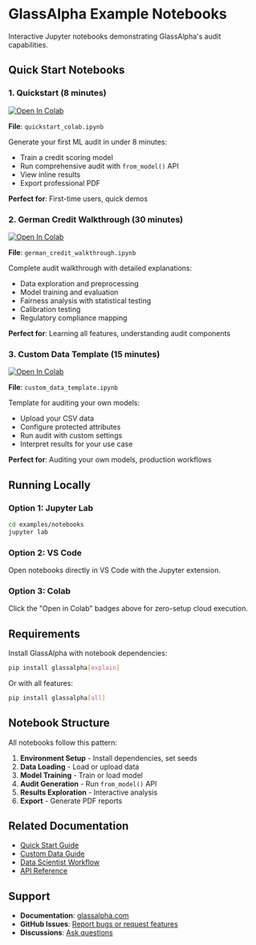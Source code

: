 # GlassAlpha Example Notebooks

Interactive Jupyter notebooks demonstrating GlassAlpha's audit capabilities.

## Quick Start Notebooks

### 1. Quickstart (8 minutes)

[![Open In Colab](https://colab.research.google.com/assets/colab-badge.svg)](https://colab.research.google.com/github/GlassAlpha/glassalpha/blob/main/examples/notebooks/quickstart_colab.ipynb)

**File**: `quickstart_colab.ipynb`

Generate your first ML audit in under 8 minutes:

- Train a credit scoring model
- Run comprehensive audit with `from_model()` API
- View inline results
- Export professional PDF

**Perfect for**: First-time users, quick demos

### 2. German Credit Walkthrough (30 minutes)

[![Open In Colab](https://colab.research.google.com/assets/colab-badge.svg)](https://colab.research.google.com/github/GlassAlpha/glassalpha/blob/main/examples/notebooks/german_credit_walkthrough.ipynb)

**File**: `german_credit_walkthrough.ipynb`

Complete audit walkthrough with detailed explanations:

- Data exploration and preprocessing
- Model training and evaluation
- Fairness analysis with statistical testing
- Calibration testing
- Regulatory compliance mapping

**Perfect for**: Learning all features, understanding audit components

### 3. Custom Data Template (15 minutes)

[![Open In Colab](https://colab.research.google.com/assets/colab-badge.svg)](https://colab.research.google.com/github/GlassAlpha/glassalpha/blob/main/examples/notebooks/custom_data_template.ipynb)

**File**: `custom_data_template.ipynb`

Template for auditing your own models:

- Upload your CSV data
- Configure protected attributes
- Run audit with custom settings
- Interpret results for your use case

**Perfect for**: Auditing your own models, production workflows

## Running Locally

### Option 1: Jupyter Lab

```bash
cd examples/notebooks
jupyter lab
```

### Option 2: VS Code

Open notebooks directly in VS Code with the Jupyter extension.

### Option 3: Colab

Click the "Open in Colab" badges above for zero-setup cloud execution.

## Requirements

Install GlassAlpha with notebook dependencies:

```bash
pip install glassalpha[explain]
```

Or with all features:

```bash
pip install glassalpha[all]
```

## Notebook Structure

All notebooks follow this pattern:

1. **Environment Setup** - Install dependencies, set seeds
2. **Data Loading** - Load or upload data
3. **Model Training** - Train or load model
4. **Audit Generation** - Run `from_model()` API
5. **Results Exploration** - Interactive analysis
6. **Export** - Generate PDF reports

## Related Documentation

- [Quick Start Guide](https://glassalpha.com/getting-started/quickstart/)
- [Custom Data Guide](https://glassalpha.com/getting-started/custom-data/)
- [Data Scientist Workflow](https://glassalpha.com/guides/data-scientist-workflow/)
- [API Reference](https://glassalpha.com/reference/api/)

## Support

- **Documentation**: [glassalpha.com](https://glassalpha.com)
- **GitHub Issues**: [Report bugs or request features](https://github.com/GlassAlpha/glassalpha/issues)
- **Discussions**: [Ask questions](https://github.com/GlassAlpha/glassalpha/discussions)
